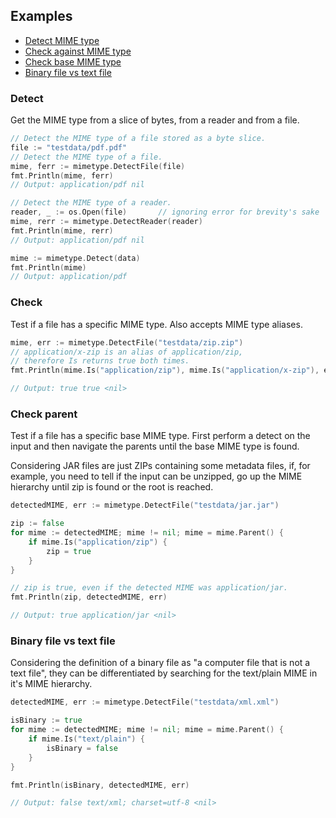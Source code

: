 ## Examples
 - [Detect MIME type](#detect)
 - [Check against MIME type](#check)
 - [Check base MIME type](#check-parent)
 - [Binary file vs text file](#binary-file-vs-text-file)

### Detect
Get the MIME type from a slice of bytes, from a reader and from a file.
```go
// Detect the MIME type of a file stored as a byte slice.
file := "testdata/pdf.pdf"
// Detect the MIME type of a file.
mime, ferr := mimetype.DetectFile(file)
fmt.Println(mime, ferr)
// Output: application/pdf nil

// Detect the MIME type of a reader.
reader, _ := os.Open(file)       // ignoring error for brevity's sake
mime, rerr := mimetype.DetectReader(reader)
fmt.Println(mime, rerr)
// Output: application/pdf nil

mime := mimetype.Detect(data)
fmt.Println(mime)
// Output: application/pdf
```

### Check
Test if a file has a specific MIME type. Also accepts MIME type aliases.
```go
mime, err := mimetype.DetectFile("testdata/zip.zip")
// application/x-zip is an alias of application/zip,
// therefore Is returns true both times.
fmt.Println(mime.Is("application/zip"), mime.Is("application/x-zip"), err)

// Output: true true <nil>
```

### Check parent
Test if a file has a specific base MIME type. First perform a detect on the
input and then navigate the parents until the base MIME type is found.

Considering JAR files are just ZIPs containing some metadata files,
if, for example, you need to tell if the input can be unzipped, go up the
MIME hierarchy until zip is found or the root is reached.
```go
detectedMIME, err := mimetype.DetectFile("testdata/jar.jar")

zip := false
for mime := detectedMIME; mime != nil; mime = mime.Parent() {
    if mime.Is("application/zip") {
        zip = true
    }
}

// zip is true, even if the detected MIME was application/jar.
fmt.Println(zip, detectedMIME, err)

// Output: true application/jar <nil>
```

### Binary file vs text file
Considering the definition of a binary file as "a computer file that is not
a text file", they can be differentiated by searching for the text/plain MIME
in it's MIME hierarchy.
```go
detectedMIME, err := mimetype.DetectFile("testdata/xml.xml")

isBinary := true
for mime := detectedMIME; mime != nil; mime = mime.Parent() {
    if mime.Is("text/plain") {
        isBinary = false
    }
}

fmt.Println(isBinary, detectedMIME, err)

// Output: false text/xml; charset=utf-8 <nil>
```
